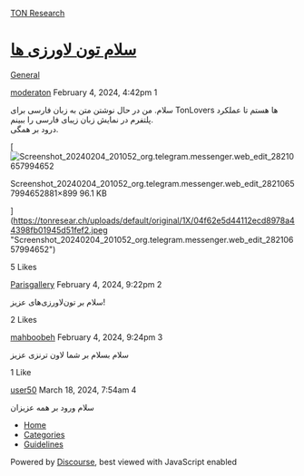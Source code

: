 [TON Research](/)

# [سلام تون لاورزی ها](/t/topic/205)

[General](/c/general/4) 

    

[moderaton](https://tonresear.ch/u/moderaton)   February 4, 2024, 4:42pm  1

سلام. من در حال نوشتن متن به زبان فارسی برای TonLovers ها هستم تا عملکرد پلتفرم در نمایش زبان زیبای فارسی را ببینم.  
درود بر همگی.  

[![Screenshot_20240204_201052_org.telegram.messenger.web_edit_28210657994652](https://tonresear.ch/uploads/default/optimized/1X/04f62e5d44112ecd8978a44398fb01945d51fef2_2_489x499.jpeg)

Screenshot\_20240204\_201052\_org.telegram.messenger.web\_edit\_28210657994652881×899 96.1 KB

](https://tonresear.ch/uploads/default/original/1X/04f62e5d44112ecd8978a44398fb01945d51fef2.jpeg "Screenshot_20240204_201052_org.telegram.messenger.web_edit_28210657994652")

  5 Likes

[Parisgallery](https://tonresear.ch/u/Parisgallery) February 4, 2024, 9:22pm  2

سلام بر تون‌لاورزی‌های عزیز!

  2 Likes

[mahboobeh](https://tonresear.ch/u/mahboobeh) February 4, 2024, 9:24pm  3

سلام بسلام بر شما لاون ترنزی عزیز

  1 Like

[user50](https://tonresear.ch/u/user50) March 18, 2024, 7:54am  4

سلام ورود بر همه عزیزان

 

*   [Home](/)
*   [Categories](/categories)
*   [Guidelines](/guidelines)

Powered by [Discourse](https://www.discourse.org), best viewed with JavaScript enabled
